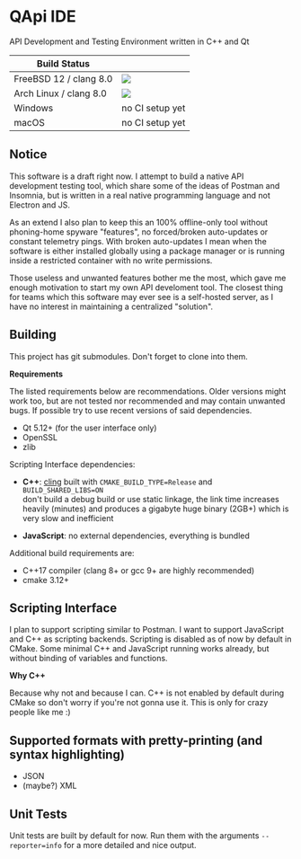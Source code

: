 # QApi IDE

API Development and Testing Environment written in C++ and Qt

| **Build Status**           |                 |
|----------------------------|-----------------|
| FreeBSD 12 / clang 8.0     | [![](https://jenkins.magiruuvelvet.gdn/job/QAPI-IDE/Platforms=freebsd/badge/icon?style=flat-square)](https://jenkins.magiruuvelvet.gdn/job/QAPI-IDE/Platforms=freebsd/lastBuild/console) |
| Arch Linux / clang 8.0     | [![](https://jenkins.magiruuvelvet.gdn/job/QAPI-IDE/Platforms=linux/badge/icon?style=flat-square)](https://jenkins.magiruuvelvet.gdn/job/QAPI-IDE/Platforms=linux/lastBuild/console) |
| Windows                    | no CI setup yet |
| macOS                      | no CI setup yet |


## Notice

This software is a draft right now. I attempt to build a native API development
testing tool, which share some of the ideas of Postman and Insomnia, but is
written in a real native programming language and not Electron and JS.

As an extend I also plan to keep this an 100% offline-only tool without phoning-home
spyware "features", no forced/broken auto-updates or constant telemetry pings. With
broken auto-updates I mean when the software is either installed globally using a
package manager or is running inside a restricted container with no write permissions.

Those useless and unwanted features bother me the most, which gave me enough motivation
to start my own API develoment tool. The closest thing for teams which this software
may ever see is a self-hosted server, as I have no interest in maintaining a centralized
"solution".

## Building

This project has git submodules. Don't forget to clone into them.

**Requirements**

The listed requirements below are recommendations. Older versions might work too, but are
not tested nor recommended and may contain unwanted bugs. If possible try to use recent
versions of said dependencies.

 - Qt 5.12+ (for the user interface only)
 - OpenSSL
 - zlib

Scripting Interface dependencies:

 - **C++**: [cling](https://root.cern.ch/cling) built with `CMAKE_BUILD_TYPE=Release` and `BUILD_SHARED_LIBS=ON`\
   don't build a debug build or use static linkage, the link time increases heavily (minutes) and produces a
   gigabyte huge binary (2GB+) which is very slow and inefficient

 - **JavaScript**: no external dependencies, everything is bundled

Additional build requirements are:

 - C++17 compiler (clang 8+ or gcc 9+ are highly recommended)
 - cmake 3.12+

## Scripting Interface

I plan to support scripting similar to Postman. I want to support JavaScript and C++
as scripting backends. Scripting is disabled as of now by default in CMake.
Some minimal C++ and JavaScript running works already, but without binding of
variables and functions.

**Why C++**

Because why not and because I can. C++ is not enabled by default during CMake so
don't worry if you're not gonna use it. This is only for crazy people like me :)

## Supported formats with pretty-printing (and syntax highlighting)

 - JSON
 - (maybe?) XML

## Unit Tests

Unit tests are built by default for now. Run them with the arguments `--reporter=info` for
a more detailed and nice output.
